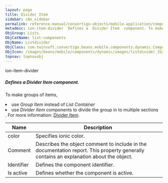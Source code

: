 ```yaml
---
layout: page
title: Divider Item
sidebar: c8o_sidebar
permalink: reference-manual/convertigo-objects/mobile-application/components/list-components/divider-item/
metadesc: ion-item-divider  Defines a  Divider Item  component. To make groups of items, use  Group Item  instead of  List Container   use  Divider Item  compon
ObjGroup: Lists
ObjCatName: list-components
ObjName: Listdivider
ObjClass: com.twinsoft.convertigo.beans.mobile.components.dynamic.ComponentManager$1
ObjIcon: /images/beans/mobile/components/dynamic/images/listdivider_32x32.png
topnav: topnavobj
---
```

ion-item-divider
##### Defines a <i>Divider Item</i> component.
To make groups of items,<li>use <i>Group Item</i> instead of <i>List Container</i></li><li>use <i>Divider Item</i> components to divide the group in to multiple sections</li>.
 For more information: <a href='https://ionicframework.com/docs/v3/components/#list-dividers' target='_blank'>Divider Item</a>.

Name | Description 
--- | ---
color | Specifies ionic color.
Comment | Describes the object comment to include in the documentation report.  This property generally contains an explanation about the object. 
Identifier | Defines the component identifier.  
Is active | Defines whether the component is active. 

